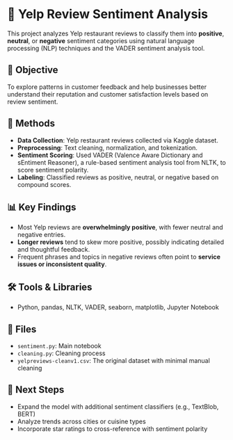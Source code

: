 # 📝 Yelp Review Sentiment Analysis

This project analyzes Yelp restaurant reviews to classify them into **positive**, **neutral**, or **negative** sentiment categories using natural language processing (NLP) techniques and the VADER sentiment analysis tool.

## 🎯 Objective
To explore patterns in customer feedback and help businesses better understand their reputation and customer satisfaction levels based on review sentiment.

## 🧠 Methods
- **Data Collection**: Yelp restaurant reviews collected via Kaggle dataset.
- **Preprocessing**: Text cleaning, normalization, and tokenization.
- **Sentiment Scoring**: Used VADER (Valence Aware Dictionary and sEntiment Reasoner), a rule-based sentiment analysis tool from NLTK, to score sentiment polarity.
- **Labeling**: Classified reviews as positive, neutral, or negative based on compound scores.

## 📊 Key Findings
- Most Yelp reviews are **overwhelmingly positive**, with fewer neutral and negative entries.
- **Longer reviews** tend to skew more positive, possibly indicating detailed and thoughtful feedback.
- Frequent phrases and topics in negative reviews often point to **service issues or inconsistent quality**.

## 🛠️ Tools & Libraries
- Python, pandas, NLTK, VADER, seaborn, matplotlib, Jupyter Notebook

## 📁 Files
- `sentiment.py`: Main notebook
- `cleaning.py`: Cleaning process
- `yelpreviews-cleanv1.csv`: The original dataset with minimal manual cleaning

## 📌 Next Steps
- Expand the model with additional sentiment classifiers (e.g., TextBlob, BERT)
- Analyze trends across cities or cuisine types
- Incorporate star ratings to cross-reference with sentiment polarity
